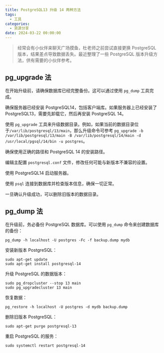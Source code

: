 ```yaml
---
title: PostgreSQL13 升级 14 两种方法
tags:
  - 工具
categories:
  - 资源分享
date: 2024-03-22 00:00:00
---
```


> 经常会有小伙伴来聊天广场摸鱼，杜老师之前尝试直接更换 PostgreSQL 版本，结果差点导致数据丢失。最近整理了一些 PostgreSQL 版本升级方法，供有需要的小伙伴参考。

<!-- more -->

## pg_upgrade 法

在开始升级前，请确保数据库已经完整备份。这可以通过使用 `pg_dump` 工具完成。

确保服务器已经安装 PostgreSQL14，包括客户端库。如果服务器上已经安装了 PostgreSQL13，需要先卸载它，然后再安装 PostgreSQL 14。

使用 `pg_upgrade` 工具来升级数据目录。例如，如果当前的数据目录位于`/var/lib/postgresql/13/main`，那么升级命令可参考 `pg_upgrade -b /var/lib/postgresql/13/main -B /var/lib/postgresql/14/main -d /usr/local/pgsql/14/bin -u postgres`。

确保使用正确的路径和 PostgreSQL 14 的安装路径。

编辑主配置 `postgresql.conf` 文件，修改任何可能与新版本不兼容的设置。

使用 PostgreSQL14 启动服务器。

使用 `psql` 连接到数据库并检查版本信息，确保一切正常。

一旦确认升级成功，可以删除旧版本的数据目录。

## pg_dump 法

在升级前，务必备份 PostgreSQL 数据库。可以使用 `pg_dump` 命令来创建数据库的备份：

```
pg_dump -h localhost -U postgres -Fc -f backup.dump mydb
```

安装新版本 PostgreSQL：

```
sudo apt-get update
sudo apt-get install postgresql-14
```

升级 PostgreSQL 的数据版本：

```
sudo pg_dropcluster --stop 13 main
sudo pg_upgradecluster 13 main
```

恢复数据：

```
pg_restore -h localhost -U postgres -d mydb backup.dump
```

删除旧版本 PostgreSQL：

```
sudo apt-get purge postgresql-13
```

重启 PostgreSQL 的服务：

```
sudo systemctl restart postgresql-14
```